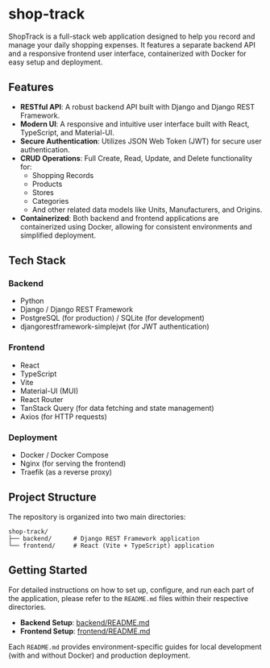# shop-track

ShopTrack is a full-stack web application designed to help you record and manage your daily shopping expenses. It features a separate backend API and a responsive frontend user interface, containerized with Docker for easy setup and deployment.

## Features

  * **RESTful API**: A robust backend API built with Django and Django REST Framework.
  * **Modern UI**: A responsive and intuitive user interface built with React, TypeScript, and Material-UI.
  * **Secure Authentication**: Utilizes JSON Web Token (JWT) for secure user authentication.
  * **CRUD Operations**: Full Create, Read, Update, and Delete functionality for:
      * Shopping Records
      * Products
      * Stores
      * Categories
      * And other related data models like Units, Manufacturers, and Origins.
  * **Containerized**: Both backend and frontend applications are containerized using Docker, allowing for consistent environments and simplified deployment.

## Tech Stack

### Backend

  * Python
  * Django / Django REST Framework
  * PostgreSQL (for production) / SQLite (for development)
  * djangorestframework-simplejwt (for JWT authentication)

### Frontend

  * React
  * TypeScript
  * Vite
  * Material-UI (MUI)
  * React Router
  * TanStack Query (for data fetching and state management)
  * Axios (for HTTP requests)

### Deployment

  * Docker / Docker Compose
  * Nginx (for serving the frontend)
  * Traefik (as a reverse proxy)

## Project Structure

The repository is organized into two main directories:

```
shop-track/
├── backend/      # Django REST Framework application
└── frontend/     # React (Vite + TypeScript) application
```

## Getting Started

For detailed instructions on how to set up, configure, and run each part of the application, please refer to the `README.md` files within their respective directories.

  * **Backend Setup**: [backend/README.md](backend/README.md)
  * **Frontend Setup**: [frontend/README.md](frontend/README.md)

Each `README.md` provides environment-specific guides for local development (with and without Docker) and production deployment.
